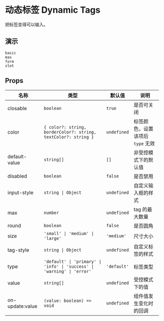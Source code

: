 # 动态标签 Dynamic Tags

把标签变得可以输入。

## 演示

```demo
basic
max
form
slot
```

## Props

| 名称 | 类型 | 默认值 | 说明 |
| --- | --- | --- | --- |
| closable | `boolean` | `true` | 是否可关闭 |
| color | `{ color?: string, borderColor?: string, textColor?: string }` | `undefined` | 标签颜色，设置该项后　`type` 无效 |
| default-value | `string[]` | `[]` | 非受控模式下的默认值 |
| disabled | `boolean` | `false` | 是否禁用 |
| input-style | `string \| Object` | `undefined` | 自定义输入框的样式 |
| max | `number` | `undefined` | tag 的最大数量 |
| round | `boolean` | `false` | 是否圆角 |
| size | `'small' \| 'medium' \| 'large'` | `'medium'` | 尺寸大小 |
| tag-style | `string \| Object` | `undefined` | 自定义标签的样式 |
| type | `'default' \| 'primary' \| 'info' \| 'success' \| 'warning' \| 'error'` | `'default'` | 标签类型 |
| value | `string[]` | `undefined` | 受控模式下的值 |
| on-update:value | `(value: boolean) => void` | `undefined` | 组件值发生变化时的回调 |
